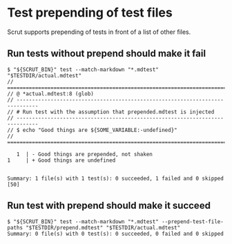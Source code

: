 # Test prepending of test files

Scrut supports prepending of tests in front of a list of other files.

## Run tests without prepend should make it fail

```scrut
$ "${SCRUT_BIN}" test --match-markdown "*.mdtest" "$TESTDIR/actual.mdtest"
// =============================================================================
// @ *actual.mdtest:8 (glob)
// -----------------------------------------------------------------------------
// # Run test with the assumption that prepended.mdtest is injected
// -----------------------------------------------------------------------------
// $ echo "Good things are ${SOME_VARIABLE:-undefined}"
// =============================================================================

   1  | - Good things are prepended, not shaken
1     | + Good things are undefined


Summary: 1 file(s) with 1 test(s): 0 succeeded, 1 failed and 0 skipped
[50]
```

## Run test with prepend should make it succeed

```scrut
$ "${SCRUT_BIN}" test --match-markdown "*.mdtest" --prepend-test-file-paths "$TESTDIR/prepend.mdtest" "$TESTDIR/actual.mdtest"
Summary: 0 file(s) with 0 test(s): 0 succeeded, 0 failed and 0 skipped
```
